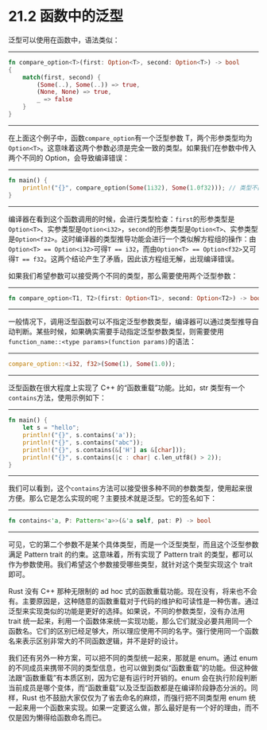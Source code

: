 # 21.2 函数中的泛型

泛型可以使用在函数中，语法类似：

---

```rust
fn compare_option<T>(first: Option<T>, second: Option<T>) -> bool
{
    match(first, second) {
        (Some(..), Some(..)) => true,
        (None, None) => true,
        _ => false
    }
}
```

---

在上面这个例子中，函数`compare_option`有一个泛型参数 T，两个形参类型均为`Option<T>`。这意味着这两个参数必须是完全一致的类型。如果我们在参数中传入两个不同的 Option，会导致编译错误：

---

```rust
fn main() {
    println!("{}", compare_option(Some(1i32), Some(1.0f32))); // 类型不匹配编译错误
}
```

---

编译器在看到这个函数调用的时候，会进行类型检查：`first`的形参类型是`Option<T>`、实参类型是`Option<i32>`，`second`的形参类型是`Option<T>`、实参类型是`Option<f32>`。这时编译器的类型推导功能会进行一个类似解方程组的操作：由`Option<T> == Option<i32>`可得`T == i32`，而由`Option<T> == Option<f32>`又可得`T == f32`。这两个结论产生了矛盾，因此该方程组无解，出现编译错误。

如果我们希望参数可以接受两个不同的类型，那么需要使用两个泛型参数：

---

```rust
fn compare_option<T1, T2>(first: Option<T1>, second: Option<T2>) -> bool { ... }
```

---

一般情况下，调用泛型函数可以不指定泛型参数类型，编译器可以通过类型推导自动判断。某些时候，如果确实需要手动指定泛型参数类型，则需要使用`function_name::<type params>(function params)`的语法：

---

```rust
compare_option::<i32, f32>(Some(1), Some(1.0));
```

---

泛型函数在很大程度上实现了 C++ 的“函数重载”功能。比如，str 类型有一个`contains`方法，使用示例如下：

---

```rust
fn main() {
    let s = "hello";
    println!("{}", s.contains('a'));
    println!("{}", s.contains("abc"));
    println!("{}", s.contains(&['H'] as &[char]));
    println!("{}", s.contains(|c : char| c.len_utf8() > 2));
}
```

---

我们可以看到，这个`contains`方法可以接受很多种不同的参数类型，使用起来很方便。那么它是怎么实现的呢？主要技术就是泛型。它的签名如下：

---

```rust
fn contains<'a, P: Pattern<'a>>(&'a self, pat: P) -> bool
```

---

可见，它的第二个参数不是某个具体类型，而是一个泛型类型，而且这个泛型参数满足 Pattern trait 的约束。这意味着，所有实现了 Pattern trait 的类型，都可以作为参数使用。我们希望这个参数接受哪些类型，就针对这个类型实现这个 trait 即可。

Rust 没有 C++ 那种无限制的 ad hoc 式的函数重载功能。现在没有，将来也不会有。主要原因是，这种随意的函数重载对于代码的维护和可读性是一种伤害。通过泛型来实现类似的功能是更好的选择。如果说，不同的参数类型，没有办法用 trait 统一起来，利用一个函数体来统一实现功能，那么它们就没必要共用同一个函数名。它们的区别已经足够大，所以理应使用不同的名字。强行使用同一个函数名来表示区别非常大的不同函数逻辑，并不是好的设计。

我们还有另外一种方案，可以把不同的类型统一起来，那就是 enum。通过 enum 的不同成员来携带不同的类型信息，也可以做到类似“函数重载”的功能。但这种做法跟“函数重载”有本质区别，因为它是有运行时开销的。enum 会在执行阶段判断当前成员是哪个变体，而“函数重载”以及泛型函数都是在编译阶段静态分派的。同样，Rust 也不鼓励大家仅仅为了省去命名的麻烦，而强行把不同类型用 enum 统一起来用一个函数来实现。如果一定要这么做，那么最好是有一个好的理由，而不仅是因为懒得给函数命名而已。

